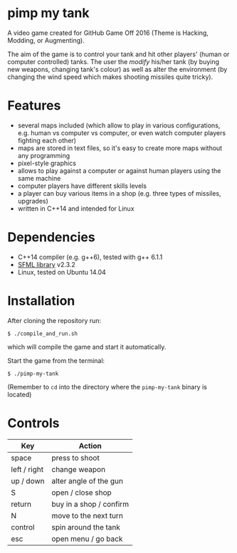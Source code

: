 # pimp my tank

A video game created for GitHub Game Off 2016 (Theme is Hacking, Modding, or Augmenting).

The aim of the game is to control your tank and hit other players' (human or computer controlled) tanks. The user the *modify* his/her tank (by buying new weapons, changing tank's colour) as well as alter the environment (by changing the wind speed which makes shooting missiles quite tricky).

# Features
* several maps included (which allow to play in various configurations, e.g. human vs computer vs computer, or even watch computer players fighting each other)
* maps are stored in text files, so it's easy to create more maps without any programming
* pixel-style graphics
* allows to play against a computer or against human players using the same machine
* computer players have different skills levels
* a player can buy various items in a shop (e.g. three types of missiles, upgrades)
* written in C++14 and intended for Linux

# Dependencies
* C++14 compiler (e.g. g++6), tested with g++ 6.1.1
* [SFML library](http://www.sfml-dev.org/) v2.3.2
* Linux, tested on Ubuntu 14.04

# Installation
After cloning the repository run:

    $ ./compile_and_run.sh

which will compile the game and start it automatically.

Start the game from the terminal:

    $ ./pimp-my-tank

(Remember to `cd` into the directory where the `pimp-my-tank` binary is located)

# Controls
|Key   |Action   |
|---|---|
|space   |press to shoot   |
|left / right                |change weapon   |
|up / down                   |alter angle of the gun   |
|S                               |open / close shop|
|return                        |buy in a shop / confirm|
|N                               |move to the next turn  |
|control                       |spin around the tank   |
|esc                           |open menu / go back    |
